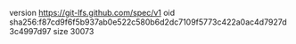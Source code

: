 version https://git-lfs.github.com/spec/v1
oid sha256:f87cd9f6f5b937ab0e522c580b6d2dc7109f5773c422a0ac4d7927d3c4997d97
size 30073
